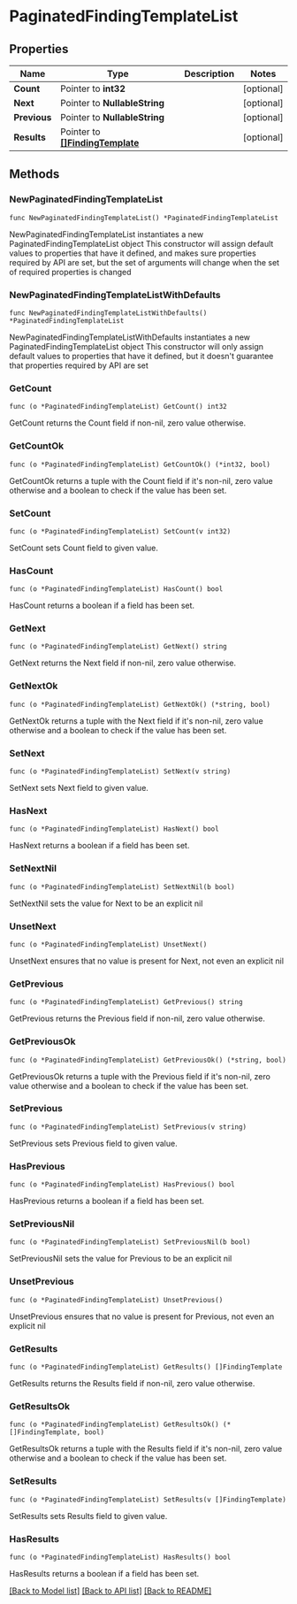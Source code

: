 # PaginatedFindingTemplateList

## Properties

Name | Type | Description | Notes
------------ | ------------- | ------------- | -------------
**Count** | Pointer to **int32** |  | [optional] 
**Next** | Pointer to **NullableString** |  | [optional] 
**Previous** | Pointer to **NullableString** |  | [optional] 
**Results** | Pointer to [**[]FindingTemplate**](FindingTemplate.md) |  | [optional] 

## Methods

### NewPaginatedFindingTemplateList

`func NewPaginatedFindingTemplateList() *PaginatedFindingTemplateList`

NewPaginatedFindingTemplateList instantiates a new PaginatedFindingTemplateList object
This constructor will assign default values to properties that have it defined,
and makes sure properties required by API are set, but the set of arguments
will change when the set of required properties is changed

### NewPaginatedFindingTemplateListWithDefaults

`func NewPaginatedFindingTemplateListWithDefaults() *PaginatedFindingTemplateList`

NewPaginatedFindingTemplateListWithDefaults instantiates a new PaginatedFindingTemplateList object
This constructor will only assign default values to properties that have it defined,
but it doesn't guarantee that properties required by API are set

### GetCount

`func (o *PaginatedFindingTemplateList) GetCount() int32`

GetCount returns the Count field if non-nil, zero value otherwise.

### GetCountOk

`func (o *PaginatedFindingTemplateList) GetCountOk() (*int32, bool)`

GetCountOk returns a tuple with the Count field if it's non-nil, zero value otherwise
and a boolean to check if the value has been set.

### SetCount

`func (o *PaginatedFindingTemplateList) SetCount(v int32)`

SetCount sets Count field to given value.

### HasCount

`func (o *PaginatedFindingTemplateList) HasCount() bool`

HasCount returns a boolean if a field has been set.

### GetNext

`func (o *PaginatedFindingTemplateList) GetNext() string`

GetNext returns the Next field if non-nil, zero value otherwise.

### GetNextOk

`func (o *PaginatedFindingTemplateList) GetNextOk() (*string, bool)`

GetNextOk returns a tuple with the Next field if it's non-nil, zero value otherwise
and a boolean to check if the value has been set.

### SetNext

`func (o *PaginatedFindingTemplateList) SetNext(v string)`

SetNext sets Next field to given value.

### HasNext

`func (o *PaginatedFindingTemplateList) HasNext() bool`

HasNext returns a boolean if a field has been set.

### SetNextNil

`func (o *PaginatedFindingTemplateList) SetNextNil(b bool)`

 SetNextNil sets the value for Next to be an explicit nil

### UnsetNext
`func (o *PaginatedFindingTemplateList) UnsetNext()`

UnsetNext ensures that no value is present for Next, not even an explicit nil
### GetPrevious

`func (o *PaginatedFindingTemplateList) GetPrevious() string`

GetPrevious returns the Previous field if non-nil, zero value otherwise.

### GetPreviousOk

`func (o *PaginatedFindingTemplateList) GetPreviousOk() (*string, bool)`

GetPreviousOk returns a tuple with the Previous field if it's non-nil, zero value otherwise
and a boolean to check if the value has been set.

### SetPrevious

`func (o *PaginatedFindingTemplateList) SetPrevious(v string)`

SetPrevious sets Previous field to given value.

### HasPrevious

`func (o *PaginatedFindingTemplateList) HasPrevious() bool`

HasPrevious returns a boolean if a field has been set.

### SetPreviousNil

`func (o *PaginatedFindingTemplateList) SetPreviousNil(b bool)`

 SetPreviousNil sets the value for Previous to be an explicit nil

### UnsetPrevious
`func (o *PaginatedFindingTemplateList) UnsetPrevious()`

UnsetPrevious ensures that no value is present for Previous, not even an explicit nil
### GetResults

`func (o *PaginatedFindingTemplateList) GetResults() []FindingTemplate`

GetResults returns the Results field if non-nil, zero value otherwise.

### GetResultsOk

`func (o *PaginatedFindingTemplateList) GetResultsOk() (*[]FindingTemplate, bool)`

GetResultsOk returns a tuple with the Results field if it's non-nil, zero value otherwise
and a boolean to check if the value has been set.

### SetResults

`func (o *PaginatedFindingTemplateList) SetResults(v []FindingTemplate)`

SetResults sets Results field to given value.

### HasResults

`func (o *PaginatedFindingTemplateList) HasResults() bool`

HasResults returns a boolean if a field has been set.


[[Back to Model list]](../README.md#documentation-for-models) [[Back to API list]](../README.md#documentation-for-api-endpoints) [[Back to README]](../README.md)


